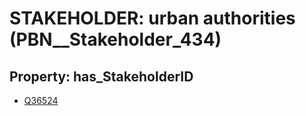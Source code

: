 # STAKEHOLDER: __urban authorities__ (PBN__Stakeholder_434)

## Property: has_StakeholderID

* [Q36524](Q36524)

